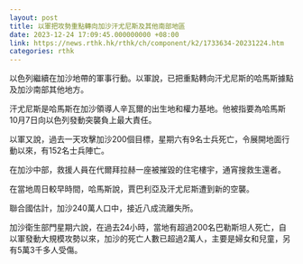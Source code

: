 ```yaml
---
layout: post
title: 以軍把攻勢重點轉向加沙汗尤尼斯及其他南部地區
date: 2023-12-24 17:09:45.000000000 +08:00
link: https://news.rthk.hk/rthk/ch/component/k2/1733634-20231224.htm
categories: rthk
---
```


以色列繼續在加沙地帶的軍事行動。以軍說，已把重點轉向汗尤尼斯的哈馬斯據點及加沙南部其他地方。

汗尤尼斯是哈馬斯在加沙領導人辛瓦爾的出生地和權力基地。他被指要為哈馬斯10月7日向以色列發動突襲負上最大責任。

以軍又說，過去一天攻擊加沙200個目標，星期六有9名士兵死亡，令展開地面行動以來，有152名士兵陣亡。

在加沙中部，救援人員在代爾拜拉赫一座被摧毀的住宅樓宇，通宵搜救生還者。

在當地周日較早時間，哈馬斯說，賈巴利亞及汗尤尼斯遭到新的空襲。

聯合國估計，加沙240萬人口中，接近八成流離失所。

加沙衛生部門星期六說，在過去24小時，當地有超過200名巴勒斯坦人死亡，自以軍發動大規模攻勢以來，加沙的死亡人數已超過2萬人，主要是婦女和兒童，另有5萬3千多人受傷。
